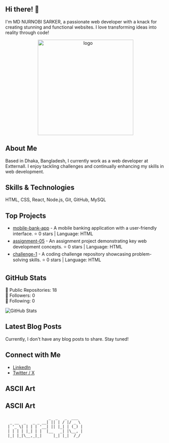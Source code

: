 ## Hi there! 👋

I'm MD NURNOBI SARKER, a passionate web developer with a knack for creating stunning and functional websites. I love transforming ideas into reality through code!

<p align="center">
  <img src="https://i.ibb.co/nsvV865Q/Screenshot-2025-08-08-032111.png" alt="logo" width="300"/>
</p>

## About Me

Based in Dhaka, Bangladesh, I currently work as a web developer at Extternall. I enjoy tackling challenges and continually enhancing my skills in web development.

## Skills & Technologies

HTML, CSS, React, Node.js, Git, GitHub, MySQL

## Top Projects

- [mobile-bank-app](https://github.com/nur419/mobile-bank-app) - A mobile banking application with a user-friendly interface. ⭐️ 0 stars | Language: HTML  
- [assignment-05](https://github.com/nur419/assignment-05) - An assignment project demonstrating key web development concepts. ⭐️ 0 stars | Language: HTML  
- [challenge-1](https://github.com/nur419/challenge-1) - A coding challenge repository showcasing problem-solving skills. ⭐️ 0 stars | Language: HTML  

## GitHub Stats

🌟 Public Repositories: 18  
👥 Followers: 0  
🔗 Following: 0  

![GitHub Stats](https://github-readme-stats.vercel.app/api?username=nur419&show_icons=true&hide_title=true&count_private=true&theme=radical)

## Latest Blog Posts

Currently, I don't have any blog posts to share. Stay tuned!

## Connect with Me

- [LinkedIn](https://linkedin.com/in/nurnobi-sorkar-5995a025b)  
- [Twitter / X](https://x.com/NURNOBISARKER71)

## ASCII Art


## ASCII Art

```
                   _  _   _  ___  
  _ __  _   _ _ __| || | / |/ _ \ 
 | '_ \| | | | '__| || |_| | (_) |
 | | | | |_| | |  |__   _| |\__, |
 |_| |_|\__,_|_|     |_| |_|  /_/ 
                                  
```
